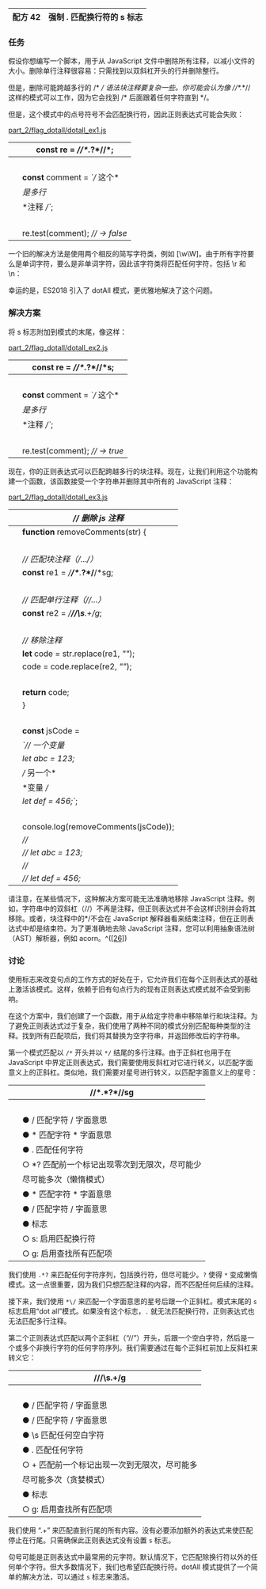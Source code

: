 | 配方 42 | 强制 . 匹配换行符的 s 标志 |
| --- | --- |

### 任务

假设你想编写一个脚本，用于从 JavaScript 文件中删除所有注释，以减小文件的大小。删除单行注释很容易：只需找到以双斜杠开头的行并删除整行。

但是，删除可能跨越多行的 /* */ 语法块注释要复杂一些。你可能会认为像 /\/\*.*\*\// 这样的模式可以工作，因为它会找到 /* 后面跟着任何字符直到 */。

但是，这个模式中的点号符号不会匹配换行符，因此正则表达式可能会失败：

[part_2/flag_dotall/dotall_ex1.js](http://media.pragprog.com/titles/fkjavascript/code/part_2/flag_dotall/dotall_ex1.js)

|   | **const** re = */**\/\***.***?\*\/**/*; |
| --- | --- |
|   |  |
|   | **const** comment = *`/* 这个* |
|   | *是多行* |
|   | *注释 */`*; |
|   |  |
|   | re.test(comment); *// → false* |

一个旧的解决方法是使用两个相反的简写字符类，例如 [\w\W]。由于所有字符要么是单词字符，要么是非单词字符，因此该字符类将匹配任何字符，包括 \r 和 \n：

幸运的是，ES2018 引入了 dotAll 模式，更优雅地解决了这个问题。

### 解决方案

将 s 标志附加到模式的末尾，像这样：

[part_2/flag_dotall/dotall_ex2.js](http://media.pragprog.com/titles/fkjavascript/code/part_2/flag_dotall/dotall_ex2.js)

|   | **const** re = */**\/\***.***?\*\/**/*s; |
| --- | --- |
|   |  |
|   | **const** comment = *`/* 这个* |
|   | *是多行* |
|   | *注释 */`*; |
|   |  |
|   | re.test(comment); *// → true* |

现在，你的正则表达式可以匹配跨越多行的块注释。现在，让我们利用这个功能构建一个函数，该函数接受一个字符串并删除其中所有的 JavaScript 注释：

[part_2/flag_dotall/dotall_ex3.js](http://media.pragprog.com/titles/fkjavascript/code/part_2/flag_dotall/dotall_ex3.js)

|   | *// 删除 js 注释* |
| --- | --- |
|   | **function** removeComments(str) { |
|   |  |
|   | *// 匹配块注释（/*...*/）* |
|   | **const** re1 = */**\/\***.***?\*\/**/*sg; |
|   |  |
|   | *// 匹配单行注释（//...）* |
|   | **const** re2 = */**\/\/\s**.+/g*; |
|   |  |
|   | *// 移除注释* |
|   | **let** code = str.replace(re1, *""*); |
|   | code = code.replace(re2, *""*); |
|   |  |
|   | **return** code; |
|   | } |
|   |  |
|   | **const** jsCode = |
|   | *`// 一个变量* |
|   | *let abc = 123;* |
|   | */* 另一个* |
|   | *变量 */* |
|   | *let def = 456;`*; |
|   |  |
|   | console.log(removeComments(jsCode)); |
|   | *//* |
|   | *// let abc = 123;* |
|   | *//* |
|   | *// let def = 456;* |

请注意，在某些情况下，这种解决方案可能无法准确地移除 JavaScript 注释。例如，字符串中的双斜杠（//）不再是注释，但正则表达式并不会这样识别并会将其移除。或者，块注释中的*/不会在 JavaScript 解释器看来结束注释，但在正则表达式中却是结束符。为了更准确地去除 JavaScript 注释，您可以利用抽象语法树（AST）解析器，例如 acorn。^([[26]](f_0064.xhtml#FOOTNOTE-26))

### 讨论

使用标志来改变句点的工作方式的好处在于，它允许我们在每个正则表达式的基础上激活该模式。这样，依赖于旧有句点行为的现有正则表达式模式就不会受到影响。

在这个方案中，我们创建了一个函数，用于从给定字符串中移除单行和块注释。为了避免正则表达式过于复杂，我们使用了两种不同的模式分别匹配每种类型的注释。找到所有匹配项后，我们将其替换为空字符串，并返回修改后的字符串。

第一个模式匹配以 `/*` 开头并以 `*/` 结尾的多行注释。由于正斜杠也用于在 JavaScript 中界定正则表达式，我们需要使用反斜杠对它进行转义，以匹配字面意义上的正斜杠。类似地，我们需要对星号进行转义，以匹配字面意义上的星号：

|   | /\/\*.*?\*\//sg |
| --- | --- |
|   |  |
|   | ● \/ 匹配字符 / 字面意思 |
|   | ● \* 匹配字符 * 字面意思 |
|   | ● . 匹配任何字符 |
|   | ○ *? 匹配前一个标记出现零次到无限次，尽可能少 |
|   | 尽可能多次（懒惰模式） |
|   | ● \* 匹配字符 * 字面意思 |
|   | ● \/ 匹配字符 / 字面意思 |
|   | ● 标志 |
|   | ○ s: 启用匹配换行符 |
|   | ○ g: 启用查找所有匹配项 |

我们使用 `.*?` 来匹配任何字符序列，包括换行符，但尽可能少。`?` 使得 `*` 变成懒惰模式。这一点很重要，因为我们只想匹配注释的内容，而不匹配任何后续的注释。

接下来，我们使用 `*\/` 来匹配一个字面意思的星号后跟一个正斜杠。模式末尾的 `s` 标志启用“dot all”模式。如果没有这个标志，`.` 就无法匹配换行符，正则表达式也无法匹配多行注释。

第二个正则表达式匹配以两个正斜杠（“//”）开头，后跟一个空白字符，然后是一个或多个非换行字符的任何字符序列。我们需要通过在每个正斜杠前加上反斜杠来转义它：

|   | /\/\/\s.+/g |
| --- | --- |
|   |  |
|   | ● \/ 匹配字符 / 字面意思 |
|   | ● \/ 匹配字符 / 字面意思 |
|   | ● \s 匹配任何空白字符 |
|   | ● . 匹配任何字符 |
|   | ○ + 匹配前一个标记出现一次到无限次，尽可能多 |
|   | 尽可能多次（贪婪模式） |
|   | ● 标志 |
|   | ○ g: 启用查找所有匹配项 |

我们使用 “.+” 来匹配直到行尾的所有内容。没有必要添加额外的表达式来使匹配停止在行尾。只需确保此正则表达式没有设置 `s` 标志。

句号可能是正则表达式中最常用的元字符。默认情况下，它匹配除换行符以外的任何单个字符。但大多数情况下，我们也希望匹配换行符。dotAll 模式提供了一个简单的解决方法，可以通过 `s` 标志来激活。
